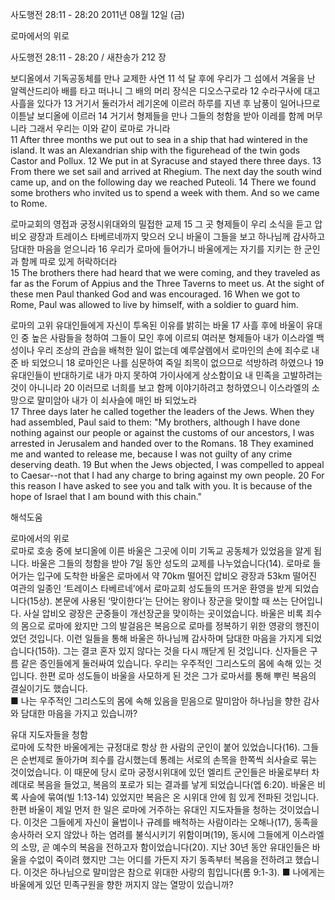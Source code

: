 사도행전 28:11 - 28:20 
2011년 08월 12일 (금)

로마에서의 위로



사도행전 28:11 - 28:20 / 새찬송가 212 장


보디올에서 기독공동체를 만나 교제한 사연 
11 석 달 후에 우리가 그 섬에서 겨울을 난 알렉산드리아 배를 타고 떠나니 그 배의 머리 장식은 디오스구로라 12 수라구사에 대고 사흘을 있다가 13 거기서 둘러가서 레기온에 이르러 하루를 지낸 후 남풍이 일어나므로 이튿날 보디올에 이르러 14 거기서 형제들을 만나 그들의 청함을 받아 이레를 함께 머무니라 그래서 우리는 이와 같이 로마로 가니라   
11 After three months we put out to sea in a ship that had wintered in the island. It was an Alexandrian ship with the figurehead of the twin gods Castor and Pollux. 12 We put in at Syracuse and stayed there three days. 13 From there we set sail and arrived at Rhegium. The next day the south wind came up, and on the following day we reached Puteoli. 14 There we found some brothers who invited us to spend a week with them. And so we came to Rome. 

로마교회의 영접과 궁정시위대와의 밀접한 교제
15 그 곳 형제들이 우리 소식을 듣고 압비오 광장과 트레이스 타베르네까지 맞으러 오니 바울이 그들을 보고 하나님께 감사하고 담대한 마음을 얻으니라 16 우리가 로마에 들어가니 바울에게는 자기를 지키는 한 군인과 함께 따로 있게 허락하더라   
15 The brothers there had heard that we were coming, and they traveled as far as the Forum of Appius and the Three Taverns to meet us. At the sight of these men Paul thanked God and was encouraged. 16 When we got to Rome, Paul was allowed to live by himself, with a soldier to guard him. 

로마의 고위 유대인들에게 자신이 투옥된 이유를 밝히는 바울 
17 사흘 후에 바울이 유대인 중 높은 사람들을 청하여 그들이 모인 후에 이르되 여러분 형제들아 내가 이스라엘 백성이나 우리 조상의 관습을 배척한 일이 없는데 예루살렘에서 로마인의 손에 죄수로 내준 바 되었으니 18 로마인은 나를 심문하여 죽일 죄목이 없으므로 석방하려 하였으나 19 유대인들이 반대하기로 내가 마지 못하여 가이사에게 상소함이요 내 민족을 고발하려는 것이 아니니라 20 이러므로 너희를 보고 함께 이야기하려고 청하였으니 이스라엘의 소망으로 말미암아 내가 이 쇠사슬에 매인 바 되었노라  
17 Three days later he called together the leaders of the Jews. When they had assembled, Paul said to them: "My brothers, although I have done nothing against our people or against the customs of our ancestors, I was arrested in Jerusalem and handed over to the Romans. 18 They examined me and wanted to release me, because I was not guilty of any crime deserving death. 19 But when the Jews objected, I was compelled to appeal to Caesar--not that I had any charge to bring against my own people. 20 For this reason I have asked to see you and talk with you. It is because of the hope of Israel that I am bound with this chain."

해석도움





로마에서의 위로  
로마로 호송 중에 보디올에 이른 바울은 그곳에 이미 기독교 공동체가 있었음을 알게 됩니다. 바울은 그들의 청함을 받아 7일 동안 성도의 교제를 나누었습니다(14). 로마로 들어가는 입구에 도착한 바울은 로마에서 약 70km 떨어진 압비오 광장과 53km 떨어진 여관의 일종인 ‘트레이스 타베르네’에서 로마교회 성도들의 뜨거운 환영을 받게 되었습니다(15상). 본문에 사용된 ‘맞이한다’는 단어는 왕이나 장군을 맞이할 때 쓰는 단어입니다. 사실 압비오 광장은 군중들이 개선장군을 맞이하는 곳이었습니다. 바울은 비록 죄수의 몸으로 로마에 왔지만 그의 발걸음은 복음으로 로마를 정복하기 위한 영광의 행진이었던 것입니다. 이런 일들을 통해 바울은 하나님께 감사하며 담대한 마음을 가지게 되었습니다(15하). 그는 결코 혼자 있지 않다는 것을 다시 깨닫게 된 것입니다. 신자들은 구름 같은 증인들에게 둘러싸여 있습니다. 우리는 우주적인 그리스도의 몸에 속해 있는 것입니다. 한편 로마 성도들이 바울을 사모하게 된 것은 그가 로마서를 통해 뿌린 복음의 결실이기도 했습니다.   
■ 나는 우주적인 그리스도의 몸에 속해 있음을 믿음으로 말미암아 하나님을 향한 감사와 담대한 마음을 가지고 있습니까? 

유대 지도자들을 청함  
로마에 도착한 바울에게는 규정대로 항상 한 사람의 군인이 붙어 있었습니다(16). 그들은 순번제로 돌아가며 죄수를 감시했는데 통례는 서로의 손목을 한쪽씩 쇠사슬로 묶는 것이었습니다. 이 때문에 당시 로마 궁정시위대에 있던 엘리트 군인들은 바울로부터 차례대로 복음을 들었고, 복음의 포로가 되는 결과를 낳게 되었습니다(엡 6:20). 바울은 비록 사슬에 묶여(빌 1:13-14) 있었지만 복음은 온 시위대 안에 힘 있게 전파된 것입니다. 한편 바울이 제일 먼저 한 일은 로마에 거주하는 유대인 지도자들을 청하는 것이었습니다. 이것은 그들에게 자신이 율법이나 규례를 배척하는 사람이라는 오해나(17), 동족을 송사하러 오지 않았나 하는 염려를 불식시키기 위함이며(19), 동시에 그들에게 이스라엘의 소망, 곧 예수의 복음을 전하고자 함이었습니다(20). 지난 30년 동안 유대인들은 바울을 수없이 죽이려 했지만 그는 어디를 가든지 자기 동족부터 복음을 전하려고 했습니다. 이것은 하나님으로 말미암은 참으로 위대한 사랑의 힘입니다(롬 9:1-3).
■ 나에게는 바울에게 있던 민족구원을 향한 꺼지지 않는 열망이 있습니까?